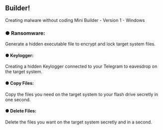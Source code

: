 <h2>
Builder!
</h2> <p>
Creating malware without coding
Mini Builder - Version 1 - Windows
</p>
<h3>
● Ransomware:
</h3>
Generate a hidden executable file to encrypt and lock target system files.

#### ● Keylogger:
Creating a hidden Keylogger connected to your Telegram to eavesdrop on the target system.

#### ● Copy Files:
Copy the files you need on the target system to your flash drive secretly in one second.

#### ● Delete Files:
Delete the files you want on the target system secretly and in a second.
